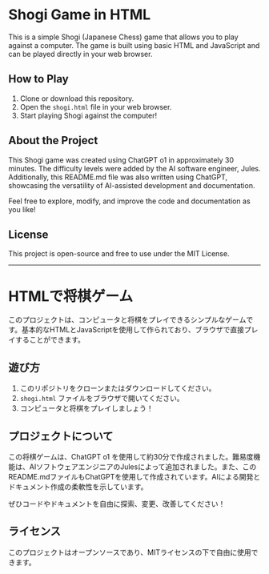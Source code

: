 # Shogi Game in HTML

This is a simple Shogi (Japanese Chess) game that allows you to play against a computer. The game is built using basic HTML and JavaScript and can be played directly in your web browser.

## How to Play
1. Clone or download this repository.
2. Open the `shogi.html` file in your web browser.
3. Start playing Shogi against the computer!

## About the Project
This Shogi game was created using ChatGPT o1 in approximately 30 minutes. The difficulty levels were added by the AI software engineer, Jules. Additionally, this README.md file was also written using ChatGPT, showcasing the versatility of AI-assisted development and documentation.

Feel free to explore, modify, and improve the code and documentation as you like!

## License
This project is open-source and free to use under the MIT License.

---

# HTMLで将棋ゲーム

このプロジェクトは、コンピュータと将棋をプレイできるシンプルなゲームです。基本的なHTMLとJavaScriptを使用して作られており、ブラウザで直接プレイすることができます。

## 遊び方
1. このリポジトリをクローンまたはダウンロードしてください。
2. `shogi.html` ファイルをブラウザで開いてください。
3. コンピュータと将棋をプレイしましょう！

## プロジェクトについて
この将棋ゲームは、ChatGPT o1 を使用して約30分で作成されました。難易度機能は、AIソフトウェアエンジニアのJulesによって追加されました。また、このREADME.mdファイルもChatGPTを使用して作成されています。AIによる開発とドキュメント作成の柔軟性を示しています。

ぜひコードやドキュメントを自由に探索、変更、改善してください！

## ライセンス
このプロジェクトはオープンソースであり、MITライセンスの下で自由に使用できます。
